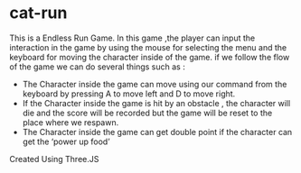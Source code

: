 # cat-run

This is a Endless Run Game.
In this game ,the player can input the interaction in the game by using the mouse for selecting the menu and the keyboard for moving the character inside of the game.
if we follow the flow of the game we can do several things such as :
* The Character inside the game can move using our command from the keyboard by pressing A to move left and D to move right.
* If the Character inside the game is hit by an obstacle , the character will die and the score will be recorded but the game will be reset to the place where we respawn.
* The Character inside the game can get double point if the character can get the ‘power up food’

Created Using Three.JS
